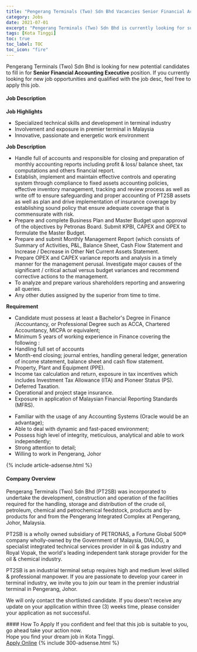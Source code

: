 ```yaml
---
title: "Pengerang Terminals (Two) Sdn Bhd Vacancies Senior Financial Accounting Executive" 
category: Jobs 
date: 2021-07-01 
excerpt: "Pengerang Terminals (Two) Sdn Bhd is currently looking for suitable person to fill in the Senior Financial Accounting Executive which based in Kota Tinggi" 
tags: [Kota Tinggi] 
toc: true 
toc_label: TOC 
toc_icon: "fire" 
--- 
```


<p>Pengerang Terminals (Two) Sdn Bhd is looking for new potential candidates to fill in for <b>Senior Financial Accounting Executive</b> position. If you currently looking for new job opportunities and qualified with the job desc, feel free to apply this job.
</p><div><div><h4>Job Description</h4></div><div><div><span><div><p><strong>Job Highlights</strong></p><ul><li>Specialized technical skills and development in terminal industry</li><li>Involvement and exposure in premier terminal in Malaysia</li><li>Innovative, passionate and energetic work environment</li></ul><p><strong>Job Description</strong></p><ul><li><span>Handle full of accounts and responsible for closing and preparation of monthly accounting reports including profit &amp; loss/ balance sheet, tax computations and others financial report.</span></li><li><span>Establish, implement and maintain effective controls and operating system through compliance to fixed assets accounting policies, effective inventory management, tracking and review process as well as write off to ensure safeguarding and proper accounting of PT2SB assets as well as plan and drive implementation of insurance coverage by establishing sound policy that ensure adequate coverage that is commensurate with risk.</span></li><li>Prepare and complete Business Plan and Master Budget upon approval of the objectives by Petronas Board. Submit KPBI, CAPEX and OPEX to formulate the Master Budget.&#160;&#160;</li><li>Prepare and submit Monthly Management Report (which consists of Summary of Activities, P&amp;L, Balance Sheet, Cash Flow Statement and Increase / Decrease in Other Net Current Assets Statement.</li><li>Prepare OPEX and CAPEX variance reports and analysis in a timely manner for the management perusal. Investigate major causes of the significant / critical actual versus budget variances and recommend corrective actions to the management.&#160;</li><li>To analyze and prepare various shareholders reporting and answering all queries.</li><li>Any other duties assigned by the superior from time to time.</li></ul><p><strong>Requirement</strong></p><ul><li>Candidate must possess at least a Bachelor's Degree in Finance /Accountancy, or&#160;Professional Degree such as ACCA, Chartered Accountancy, MICPA&#160;or equivalent;</li><li>Minimum 5 years of working experience in Finance covering the following :</li><li>Handling full set of accounts</li><li>Month-end closing; journal entries, handling general ledger, generation of income statement, balance sheet and cash flow statement.</li><li>Property, Plant and Equipment (PPE).</li><li>Income tax calculation and return, exposure in tax incentives which includes Investment Tax Allowance (ITA) and Pioneer Status (PS).</li><li>Deferred Taxation.</li><li>Operational and project stage insurance.</li><li>Exposure in application of Malaysian Financial Reporting Standards (MFRS).</li></ul><ul><li>Familiar with the usage of any Accounting Systems (Oracle would be an advantage);</li><li>Able to deal with dynamic and fast-paced environment;</li><li>Possess high level of integrity, meticulous, analytical and able to work independently;</li><li>Strong attention to detail;</li><li>Willing to work in Pengerang, Johor</li></ul></div></span></div></div></div> 
{% include article-adsense.html %} 
<div><div><h4>Company Overview</h4></div><div><div><span><div><p>Pengerang Terminals (Two) Sdn Bhd (PT2SB) was incorporated to undertake the development, construction and operation of the facilities required for the handling, storage and distribution of the crude oil, petroleum, chemical and petrochemical feedstock, products and by-products for and from the Pengerang Integrated Complex at Pengerang, Johor, Malaysia.</p><p>PT2SB is a wholly owned subsidiary of PETRONAS, a Fortune Global 500&#174; company wholly-owned by the Government of Malaysia, DIALOG, a specialist integrated technical services provider in oil &amp; gas industry and Royal Vopak, the world's leading independent tank storage provider for the oil &amp; chemical industry.</p><p>PT2SB is an industrial terminal setup requires high and medium level skilled &amp; professional manpower.&#160;If you are passionate to develop your career in terminal industry, we invite you to join our team in the premier industrial terminal in Pengerang, Johor.</p><p>We will only contact the shortlisted candidate. If you doesn't receive any update on your application within three (3) weeks time, please consider your application as not successful.</p></div></span></div></div></div> 
#### How To Apply 
If you confident and feel that this job is suitable to you, go ahead take your action now. <br/> 
Hope you find your dream job in Kota Tinggi. <br/> 
<a href="https://www.jobstreet.com.my/en/job/senior-financial-accounting-executive-4604430?jobId=jobstreet-my-job-4604430&" class="btn btn--info" target="_blank" rel="nofollow noopenner">Apply Online</a> 
{% include 300-adsense.html %} 